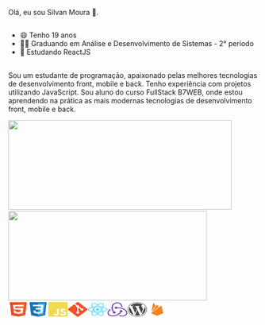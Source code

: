Olá, eu sou Silvan Moura 👋.
##
- 😄 Tenho 19 anos
- 👨‍🏫 Graduando em Análise e Desenvolvimento de Sistemas - 2° período
- 🌱 Estudando ReactJS
##
Sou um estudante de programação, apaixonado pelas melhores tecnologias de desenvolvimento front, mobile e back. Tenho experiência com projetos utilizando JavaScript. Sou aluno do curso FullStack B7WEB, onde estou aprendendo na prática as mais modernas tecnologias de desenvolvimento front, mobile e back.
<br>
<div style="display: flex">
  <a href="https://github.com/SilvanMoura">
  <img height="180em" width="450px" src="https://github-readme-stats.vercel.app/api?username=SilvanMoura&show_icons=true&theme=prussian&include_all_commits=true&count_private=true"/>
  <img height="180em" width="400px" src="https://github-readme-stats.vercel.app/api/top-langs/?username=SilvanMoura&layout=compact&langs_count=7&theme=prussian"/>
</div>
<div style="display: flex;"><br> 
  <img align="center" alt="Silcan-HTML" height="30" width="40" src="https://raw.githubusercontent.com/devicons/devicon/master/icons/html5/html5-original.svg">
  <img align="center" alt="Silvan-CSS" height="30" width="40" src="https://raw.githubusercontent.com/devicons/devicon/master/icons/css3/css3-original.svg">
  <img align="center" alt="Silvan-Js" height="30" width="40" src="https://raw.githubusercontent.com/devicons/devicon/master/icons/javascript/javascript-plain.svg">
  <img align="center" alt="Silvan-git" height="30" width="40" src="https://raw.githubusercontent.com/devicons/devicon/master/icons/git/git-plain.svg">
  <img align="center" alt="Silvan-ReactJs" height="30" width="40" src="https://github.com/devicons/devicon/blob/master/icons/react/react-original.svg">
  <img align="center" alt="Silvan-Redux" height="30" width="40" src="https://github.com/devicons/devicon/blob/master/icons/redux/redux-original.svg">
  <img align="center" alt="Silvan-WordPress" height="30" width="40" src="https://github.com/devicons/devicon/blob/master/icons/wordpress/wordpress-plain.svg">
  <img align="center" alt="Silvan-FireBase" height="30" width="40" src="https://github.com/devicons/devicon/blob/master/icons/firebase/firebase-plain.svg">
</div>


<!--
- 🔭 I’m currently working on ...

- 👯 I’m looking to collaborate on ...
- 🤔 I’m looking for help with ...
- 💬 Ask me about ...
- 📫 How to reach me: ...
- 😄 Pronouns: ...
- ⚡ Fun fact: ...
-->
